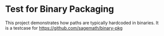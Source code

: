 Test for Binary Packaging
=========================

This project demonstrates how paths are typically hardcoded in
binaries. It is a testcase for https://github.com/sagemath/binary-pkg